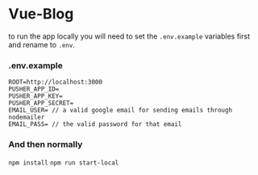 # Vue-Blog
to run the app locally you will need to set the `.env.example` variables first 
and rename to `.env`.

### .env.example

```
ROOT=http://localhost:3000
PUSHER_APP_ID=
PUSHER_APP_KEY=
PUSHER_APP_SECRET=
EMAIL_USER= // a valid google email for sending emails through nodemailer 
EMAIL_PASS= // the valid password for that email
```
### And then normally
`npm install` 
`npm run start-local`